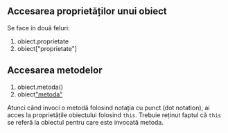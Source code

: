 ## Accesarea proprietăților unui obiect

Se face în două feluri:
1. obiect.proprietate
2. obiect["proprietate"]

## Accesarea metodelor

1. obiect.metoda()
2. obiect["metoda"]()

Atunci când invoci o metodă folosind notația cu punct (dot notation), ai acces la proprietățile obiectului folosind `this`. Trebuie reținut faptul că `this` se referă la obiectul pentru care este invocată metoda.
